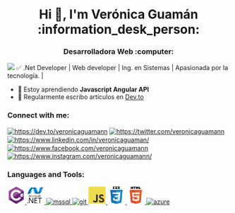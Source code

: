 <h1 align="center">Hi 👋, I'm Verónica Guamán :information_desk_person:</h1>
<h3 align="center">Desarrolladora Web :computer:</h3> 

![](https://github.com/VeronicaGuaman/VeronicaGuaman/issues/1#issue-827952554)
:white_check_mark: .Net Developer | Web developer |
Ing. en Sistemas | Apasionada por la tecnología. |


- 🌱 Estoy aprendiendo **Javascript Angular API**
- 📝 Regularmente escribo artículos en [Dev.to](Dev.to)

<h3 align="left">Connect with me:</h3>
<p align="left">
<a href="https://dev.to/https://dev.to/veronicaguamann" target="blank"><img align="center" src="https://cdn.jsdelivr.net/npm/simple-icons@3.0.1/icons/dev-dot-to.svg" alt="https://dev.to/veronicaguamann" height="30" width="40" /></a>
<a href="https://twitter.com/https://twitter.com/veronicaguamann" target="blank"><img align="center" src="https://cdn.jsdelivr.net/npm/simple-icons@3.0.1/icons/twitter.svg" alt="https://twitter.com/veronicaguamann" height="30" width="40" /></a>
<a href="https://linkedin.com/in/https://www.linkedin.com/in/veronicaguaman/" target="blank"><img align="center" src="https://cdn.jsdelivr.net/npm/simple-icons@3.0.1/icons/linkedin.svg" alt="https://www.linkedin.com/in/veronicaguaman/" height="30" width="40" /></a>
<a href="https://fb.com/https://www.facebook.com/veronicaguamann" target="blank"><img align="center" src="https://cdn.jsdelivr.net/npm/simple-icons@3.0.1/icons/facebook.svg" alt="https://www.facebook.com/veronicaguamann" height="30" width="40" /></a>
<a href="https://instagram.com/https://www.instagram.com/veronicaguamann/" target="blank"><img align="center" src="https://cdn.jsdelivr.net/npm/simple-icons@3.0.1/icons/instagram.svg" alt="https://www.instagram.com/veronicaguamann/" height="30" width="40" /></a>
</p>

<h3 align="left">Languages and Tools:</h3>
<p align="left">  <a href="https://www.w3schools.com/cs/" target="_blank"> <img src="https://raw.githubusercontent.com/devicons/devicon/master/icons/csharp/csharp-original.svg" alt="csharp" width="40" height="40"/> </a> <a href="https://dotnet.microsoft.com/" target="_blank"> <img src="https://raw.githubusercontent.com/devicons/devicon/master/icons/dot-net/dot-net-original-wordmark.svg" alt="dotnet" width="40" height="40"/> </a> <a href="https://www.microsoft.com/en-us/sql-server" target="_blank"> <img src="https://cdn.worldvectorlogo.com/logos/microsoft-sql-server.svg" alt="mssql" width="40" height="40"/> </a>  <a href="https://git-scm.com/" target="_blank"> <img src="https://www.vectorlogo.zone/logos/git-scm/git-scm-icon.svg" alt="git" width="40" height="40"/>  <a href="https://developer.mozilla.org/en-US/docs/Web/JavaScript" target="_blank"> <img src="https://raw.githubusercontent.com/devicons/devicon/master/icons/javascript/javascript-original.svg" alt="javascript" width="40" height="40"/> </a>  <a href="https://www.w3schools.com/css/" target="_blank"> <img src="https://raw.githubusercontent.com/devicons/devicon/master/icons/css3/css3-original-wordmark.svg" alt="css3" width="40" height="40"/> </a>  </a> <a href="https://www.w3.org/html/" target="_blank"> <img src="https://raw.githubusercontent.com/devicons/devicon/master/icons/html5/html5-original-wordmark.svg" alt="html5" width="40" height="40"/> </a><a href="https://azure.microsoft.com/en-in/" target="_blank"> <img src="https://www.vectorlogo.zone/logos/microsoft_azure/microsoft_azure-icon.svg" alt="azure" width="40" height="40"/> </a></p>


